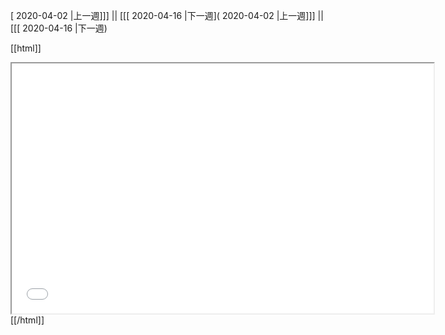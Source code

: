 [ 2020-04-02 |上一週]]] || [[[ 2020-04-16 |下一週]( 2020-04-02 |上一週]]] || [[[ 2020-04-16 |下一週)



[[html]]
<iframe src='<http://pad.hackingthursday.org>  ?showControls=true&showChat=true&showLineNumbers=true&useMonospaceFont=false' width=675 height=400></iframe>
[[/html]]
